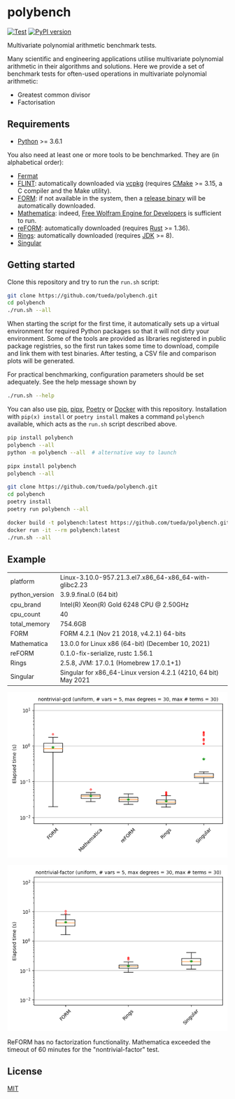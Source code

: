 polybench
=========

[![Test](https://github.com/tueda/polybench/actions/workflows/test.yml/badge.svg?branch=master)](https://github.com/tueda/polybench/actions?query=branch:master)
[![PyPI version](https://badge.fury.io/py/polybench.svg)](https://pypi.org/project/polybench/)

Multivariate polynomial arithmetic benchmark tests.

Many scientific and engineering applications utilise multivariate polynomial
arithmetic in their algorithms and solutions. Here we provide a set of
benchmark tests for often-used operations in multivariate polynomial
arithmetic:

- Greatest common divisor
- Factorisation


Requirements
------------

- [Python](https://www.python.org/) >= 3.6.1

You also need at least one or more tools to be benchmarked.
They are (in alphabetical order):

- [Fermat](https://home.bway.net/lewis/)
- [FLINT](https://flintlib.org/): automatically downloaded via [vcpkg](https://vcpkg.io/)
  (requires [CMake](https://cmake.org/) >= 3.15, a C compiler and the Make utility).
- [FORM](https://www.nikhef.nl/~form/):
  if not available in the system, then
  a [release binary](https://github.com/vermaseren/form/releases)
  will be automatically downloaded.
- [Mathematica](https://www.wolfram.com/mathematica/):
  indeed, [Free Wolfram Engine for Developers](https://www.wolfram.com/engine/) is sufficient to run.
- [reFORM](https://reform.readthedocs.io/en/latest/):
  automatically downloaded
  (requires [Rust](https://www.rust-lang.org/) >= 1.36).
- [Rings](https://rings.readthedocs.io/en/latest/):
  automatically downloaded
  (requires [JDK](https://www.oracle.com/technetwork/java/) >= 8).
- [Singular](https://www.singular.uni-kl.de/)


Getting started
---------------

Clone this repository and try to run the `run.sh` script:

```sh
git clone https://github.com/tueda/polybench.git
cd polybench
./run.sh --all
```

When starting the script for the first time, it automatically sets up
a virtual environment for required Python packages so that it will not dirty
your environment. Some of the tools are provided as libraries registered in
public package registries, so the first run takes some time to download,
compile and link them with test binaries. After testing, a CSV file and
comparison plots will be generated.

For practical benchmarking, configuration parameters should be set
adequately. See the help message shown by

```sh
./run.sh --help
```

You can also use [pip](https://pip.pypa.io/en/stable/),
[pipx](https://pipxproject.github.io/pipx/),
[Poetry](https://python-poetry.org/)
or [Docker](https://www.docker.com/) with this repository.
Installation with `pip(x) install` or `poetry install` makes a command
`polybench` available, which acts as the `run.sh` script described above.
```sh
pip install polybench
polybench --all
python -m polybench --all  # alternative way to launch
```
```sh
pipx install polybench
polybench --all
```
```sh
git clone https://github.com/tueda/polybench.git
cd polybench
poetry install
poetry run polybench --all
```
```sh
docker build -t polybench:latest https://github.com/tueda/polybench.git
docker run -it --rm polybench:latest
./run.sh --all
```


Example
-------

|                |                                                                 |
|----------------|-----------------------------------------------------------------|
| platform       | Linux-3.10.0-957.21.3.el7.x86_64-x86_64-with-glibc2.23          |
| python_version | 3.9.9.final.0 (64 bit)                                          |
| cpu_brand      | Intel(R) Xeon(R) Gold 6248 CPU @ 2.50GHz                        |
| cpu_count      | 40                                                              |
| total_memory   | 754.6GB                                                         |
| FORM           | FORM 4.2.1 (Nov 21 2018, v4.2.1) 64-bits                        |
| Mathematica    | 13.0.0 for Linux x86 (64-bit) (December 10, 2021)               |
| reFORM         | 0.1.0-fix-serialize, rustc 1.56.1                               |
| Rings          | 2.5.8, JVM: 17.0.1 (Homebrew 17.0.1+1)                          |
| Singular       | Singular for x86_64-Linux version 4.2.1 (4210, 64 bit) May 2021 |

![nontrivial-gcd](https://github.com/tueda/polybench-result/raw/b31989da7eef19faf127bac177ad8d89a7e51e2c/0.2.0/0002.figures/summary.png)

![nontrivial-gcd](https://github.com/tueda/polybench-result/raw/b31989da7eef19faf127bac177ad8d89a7e51e2c/0.2.0/0004.figures/summary.png)

ReFORM has no factorization functionality.
Mathematica exceeded the timeout of 60 minutes for the "nontrivial-factor" test.


License
-------

[MIT](https://github.com/tueda/polybench/blob/master/LICENSE)
